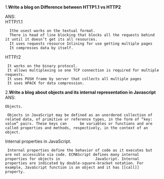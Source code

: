 1.**Write a blog on Difference between HTTP1.1 vs HTTP2**

   ANS:  
   HTTP/1.1
   
      Ithe usest works on the textual format.
      There is head of line blocking that blocks all the requests behind it until it doesn’t get its all resources.
      It uses requests resource Inlining for use getting multiple pages
      It compresses data by itself.
      
  HTTP/2
  
     It works on the binary protocol.
     It allows multiplexing so one TCP connection is required for multiple requests.
  	 It uses PUSH frame by server that collects all multiple pages 
     It uses HPACK for data compression.
     
2.**Write a blog about objects and its internal representation in Javascript**
   ANS:  
   
    Objects.
    
     Objects in JavaScript may be defined as an unordered collection of related data, of primitive or reference types, in the form of “key: value” pairs. These keys can      be variables or functions and are called properties and methods, respectively, in the context of an object.
     
  Internal properties in JavaScript.
  
     Internal properties define the behavior of code as it executes but are not accessible via code. ECMAScript defines many internal properties for objects in                JavaScript. Internal properties are indicated by double-square-bracket notation. For example, JavaScript function is an object and it has [[call]] property.
